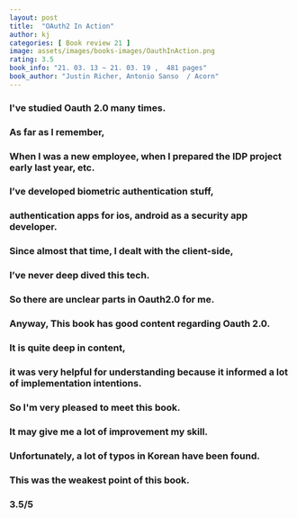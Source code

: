 ```yaml
---
layout: post
title:  "OAuth2 In Action"
author: kj
categories: [ Book review 21 ]
image: assets/images/books-images/OauthInAction.png
rating: 3.5
book_info: "21. 03. 13 ~ 21. 03. 19 ,  481 pages"
book_author: "Justin Richer, Antonio Sanso  / Acorn"
---
```

### I've studied Oauth 2.0 many times.

### As far as I remember,

### When I was a new employee, when I prepared the IDP project early last year, etc.

### I’ve developed biometric authentication stuff, 

### authentication apps for ios, android as a security app developer.

### Since almost that time, I dealt with the client-side, 

### I’ve never deep dived this tech.

### So there are unclear parts in Oauth2.0 for me.

### Anyway, This book has good content regarding Oauth 2.0.

### It is quite deep in content, 

### it was very helpful for understanding because it informed a lot of implementation intentions.

### So I'm very pleased to meet this book. 

### It may give me a lot of improvement my skill.

### Unfortunately, a lot of typos in Korean have been found.

### This was the weakest point of this book.

### 3.5/5
